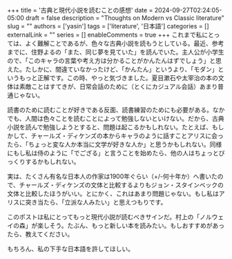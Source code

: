 +++
title = '古典と現代小説を読むことの感想'
date = 2024-09-27T02:24:05-05:00
draft = false
description = "Thoughts on Modern vs Classic literature"
slug = ""
authors = ['yasin']
tags = ['literature', '日本語']
categories = []
externalLink = ""
series = []
enableComments = true
+++
これまで私にとっては、よく難解ことであるが、色々な古典小説を読もうとしている。最近、参考までに、住野よるの「また、同じ夢を見ていた」を読んでいた。主人公が小学生ので、「このキャラの言葉や考え方は分かることがかんたんはずでしょう」と思えた。たしかに、間違ていなかったけど、「かんたん」というより、「モダン」というもっと正解です。この時、やっと気づきました。夏目漱石や太宰治の本の文体は素敵ことはすてきが、日常会話のために（とくにカジュアル会話）あまり普通じゃない。

読書のために読むことが好きである反面、読書練習のためにも必要がある。なかでも、人間は色々ことを読むことによって勉強しないといけない。だから、古典小説を読んで勉強しようとすると、問題は起こるかもしれない。たとえば、もしかして、チャールズ・ディケンズの本からキャラのように話すことアリスに会ったら、「ちょっと変な人か本当に文学が好きな人か」と思うかもしれない。同様にもし私は侍のように「でござる」と言うことを始めたら、他の人はちょっとびっくりするかもしれない。

実は、たくさん有名な日本人の作家は1900年ぐらい（+/-何十年か）へ書いたので、チャールズ・ディケンズの文体と比較するよりもジョン・スタインベックの文体と比較したほうがいい。とにかく、これはあまり問題じゃない。もし私はアリスに突き当たら、「立派な人みたい」と思えつもりです。

このポストは私にとってもっと現代小説が読むべきサインだ。村上の「ノルウェイの森」が楽しそう。たぶん、もっと新しい本を読みたい。もしおすすめがあったら、教えてください。

もちろん、私の下手な日本語を許してほしい。